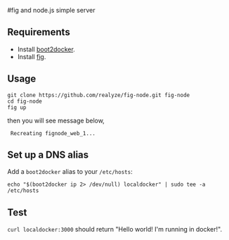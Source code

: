 #fig and node.js simple server

## Requirements

 * Install [boot2docker](http://boot2docker.io/).
 * Install [fig](http://www.fig.sh/).

## Usage

    git clone https://github.com/realyze/fig-node.git fig-node
    cd fig-node
    fig up

then you will see message below,

     Recreating fignode_web_1...

## Set up a DNS alias
Add a `boot2docker` alias to your `/etc/hosts`:
```
echo "$(boot2docker ip 2> /dev/null) localdocker" | sudo tee -a /etc/hosts
```

## Test
`curl localdocker:3000` should return "Hello world! I'm running in docker!".
